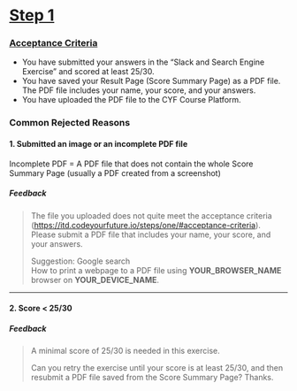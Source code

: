 # [Step 1](https://itd.codeyourfuture.io/steps/one/#instructions)  

### [Acceptance Criteria](https://itd.codeyourfuture.io/steps/one/#acceptance-criteria)
- You have submitted your answers in the “Slack and Search Engine Exercise” and scored at least 25/30.
- You have saved your Result Page (Score Summary Page) as a PDF file. The PDF file includes your name, your score, and your answers.
- You have uploaded the PDF file to the CYF Course Platform.

### Common Rejected Reasons

#### 1. Submitted an image or an incomplete PDF file
Incomplete PDF = A PDF file that does not contain the whole Score Summary Page (usually a PDF created from a screenshot)

##### Feedback
  > The file you uploaded does not quite meet the acceptance criteria (https://itd.codeyourfuture.io/steps/one/#acceptance-criteria).  
  > Please submit a PDF file that includes your name, your score, and your answers. 
  >
  > Suggestion: Google search  
  > How to print a webpage to a PDF file using **YOUR_BROWSER_NAME** browser on **YOUR_DEVICE_NAME**.

---

#### 2. Score < 25/30

##### Feedback
> A minimal score of 25/30 is needed in this exercise.
> 
> Can you retry the exercise until your score is at least 25/30, and then resubmit a
> PDF file saved from the Score Summary Page? Thanks.
